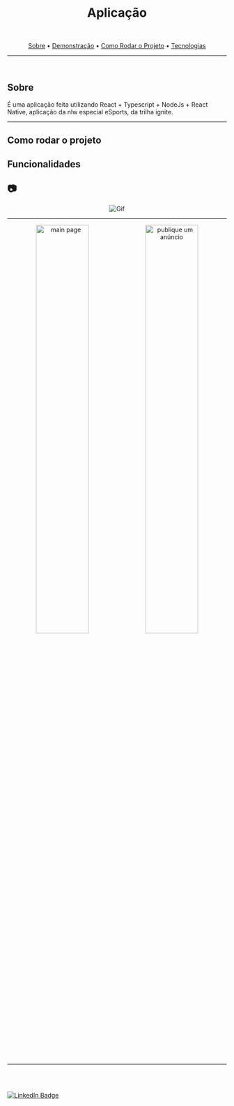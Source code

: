 <h1 align="center">
   Aplicação
</h1>
<br>

<p align="center">
 <a href="#sobre">Sobre</a> •
 <a href="#📷">Demonstração</a> •
 <a href="#como rodar o projeto">Como Rodar o Projeto</a> •
 <a href="#🚀tecnologias">Tecnologias</a>
</p><hr>

<br>

## Sobre

É uma aplicação feita utilizando React + Typescript + NodeJs + React Native, aplicação da nlw especial eSports, da trilha ignite.

<hr>

## Como rodar o projeto

## Funcionalidades

## 📷

<div style="text-align: center;">
  <img alt="Gif" title="Gif" src="./github/animação.gif"/><hr>
  <img alt="main page" title="MainPage" src="./github/web_main.png" style="width: 49%;"/>
  <img alt="publique um anúncio" title="PubliqueUmAnúncio" src="./github/web_anunciar.png" style="width: 49%;" /><hr>
</div>
<br>

<br> [![LinkedIn Badge](https://img.shields.io/badge/-Thiago_Martins-blue?style=flat-square&logo=Linkedin&logoColor=white&link=https://www.linkedin.com/in/thiagoma/)](https://www.linkedin.com/in/thiagoma/)
